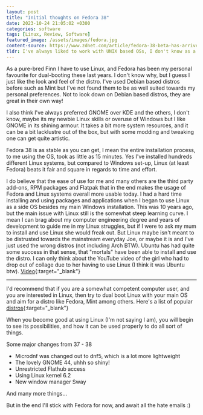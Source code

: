 ```yaml
---
layout: post
title: "Initial thoughts on Fedora 38"
date: 2023-10-24 21:05:02 +0300
categories: software
tags: [Linux, Review, Software]
featured_image: /assets/images/fedora.jpg
content-source: https://www.zdnet.com/article/fedora-38-beta-has-arrived-and-it-heralds-a-spectacular-upcoming-release/
tldr: I've always liked to work with UNIX based OSs, I don't know as a developer one almost always gets to work with some form of UNIX.
---
```


As a pure-bred Finn I have to use Linux, and Fedora has been my personal favourite for dual-booting these last years. I don't know why, but I guess I just like the look and feel of the distro. I've used Debian based distros before such as Mint but I've not found them to be as well suited towards my personal preferences. Not to look down on Debian based distros, they are great in their own way!

I also think I've always preferred GNOME over KDE and the others, I don't know, maybe its my newbie Linux skills or overuse of Windows but I like GNOME in its shining armour. It takes a bit more system resources, and it can be a bit lacklustre out of the box, but with some modding and tweaking one can get quite artistic.

Fedora 38 is as stable as you can get, I mean the entire installation process, to me using the OS, took as little as 15 minutes. Yes I've installed hundreds different Linux systems, but compared to Windows set-up, Linux (at least Fedora) beats it fair and square in regards to time and effort.

I do believe that the ease of use for me and many others are the third party add-ons, RPM packages and Flatpak that in the end makes the usage of Fedora and Linux systems overall more usable today. I had a hard time installing and using packages and applications when I began to use Linux as a side OS besides my main Windows installation. This was 10 years ago, but the main issue with Linux still is the somewhat steep learning curve. I mean I can brag about my computer engineering degree and years of development to guide me in my Linux struggles, but if I were to ask my mum to install and use Linux she would freak out. But Linux maybe isn't meant to be distrusted towards the mainstream everyday Joe, or maybe it is and I've just used the wrong distros (not including Arch BTW). Ubuntu has had quite some success in that sense, that "mortals" have been able to install and use the distro. I can only think about the YouTube video of the girl who had to drop out of collage due to her having to use Linux (I think it was Ubuntu btw). [Video](https://www.youtube.com/watch?v=5Qj8p-PEwbI){:target="\_blank"}

---

I'd recommend that if you are a somewhat competent computer user, and you are interested in Linux, then try to dual boot Linux with your main OS and aim for a distro like Fedora, Mint among others. Here's a list of popular [distros](https://distrowatch.com/dwres.php?resource=major){:target="\_blank"}

When you become good at using Linux (I'm not saying I am), you will begin to see its possibilities, and how it can be used properly to do all sort of things.

Some major changes from 37 - 38

- Microdnf was changed out to dnf5, which is a lot more lightweight
- The lovely GNOME 44, uhhh so shiny!
- Unrestricted Flathub access
- Using Linux kernel 6.2
- New window manager Sway

And many more things...

But in the end I'll stick with Fedora for now, and await all the hate emails :)
